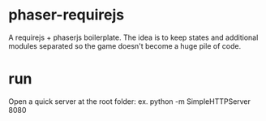 
# phaser-requirejs
A requirejs + phaserjs boilerplate.
The idea is to keep states and additional modules separated so the game doesn't become a huge pile of code.

# run
Open a quick server at the root folder:
ex.
python -m SimpleHTTPServer 8080
